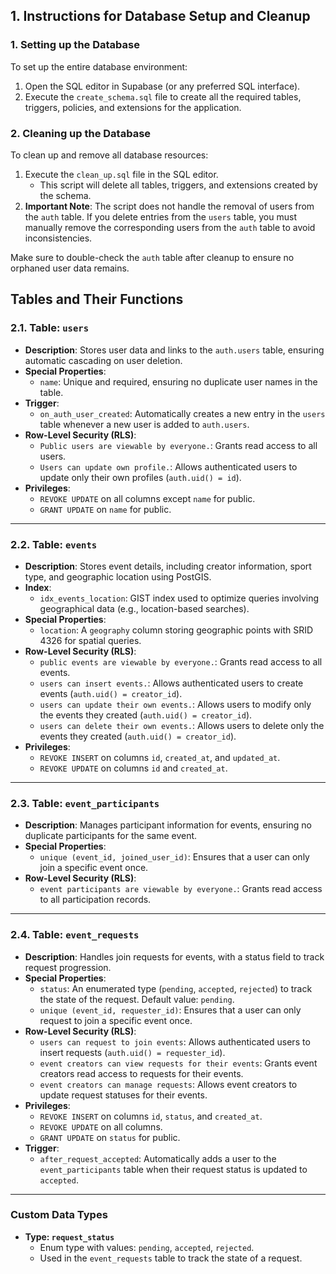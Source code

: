 ## 1. Instructions for Database Setup and Cleanup

### 1. Setting up the Database
To set up the entire database environment:
1. Open the SQL editor in Supabase (or any preferred SQL interface).
2. Execute the `create_schema.sql` file to create all the required tables, triggers, policies, and extensions for the application.

### 2. Cleaning up the Database
To clean up and remove all database resources:
1. Execute the `clean_up.sql` file in the SQL editor.
   - This script will delete all tables, triggers, and extensions created by the schema.
2. **Important Note**: The script does not handle the removal of users from the `auth` table. If you delete entries from the `users` table, you must manually remove the corresponding users from the `auth` table to avoid inconsistencies.

Make sure to double-check the `auth` table after cleanup to ensure no orphaned user data remains.

## Tables and Their Functions

### **2.1. Table: `users`**
- **Description**: Stores user data and links to the `auth.users` table, ensuring automatic cascading on user deletion.
- **Special Properties**:
  - `name`: Unique and required, ensuring no duplicate user names in the table.
- **Trigger**:
  - `on_auth_user_created`: Automatically creates a new entry in the `users` table whenever a new user is added to `auth.users`.
- **Row-Level Security (RLS)**:
  - `Public users are viewable by everyone.`: Grants read access to all users.
  - `Users can update own profile.`: Allows authenticated users to update only their own profiles (`auth.uid() = id`).
- **Privileges**:
  - `REVOKE UPDATE` on all columns except `name` for public.
  - `GRANT UPDATE` on `name` for public.

---

### **2.2. Table: `events`**
- **Description**: Stores event details, including creator information, sport type, and geographic location using PostGIS.
- **Index**:
  - `idx_events_location`: GIST index used to optimize queries involving geographical data (e.g., location-based searches).
- **Special Properties**:
  - `location`: A `geography` column storing geographic points with SRID 4326 for spatial queries.
- **Row-Level Security (RLS)**:
  - `public events are viewable by everyone.`: Grants read access to all events.
  - `users can insert events.`: Allows authenticated users to create events (`auth.uid() = creator_id`).
  - `users can update their own events.`: Allows users to modify only the events they created (`auth.uid() = creator_id`).
  - `users can delete their own events.`: Allows users to delete only the events they created (`auth.uid() = creator_id`).
- **Privileges**:
  - `REVOKE INSERT` on columns `id`, `created_at`, and `updated_at`.
  - `REVOKE UPDATE` on columns `id` and `created_at`.

---

### **2.3. Table: `event_participants`**
- **Description**: Manages participant information for events, ensuring no duplicate participants for the same event.
- **Special Properties**:
  - `unique (event_id, joined_user_id)`: Ensures that a user can only join a specific event once.
- **Row-Level Security (RLS)**:
  - `event participants are viewable by everyone.`: Grants read access to all participation records.

---

### **2.4. Table: `event_requests`**
- **Description**: Handles join requests for events, with a status field to track request progression.
- **Special Properties**:
  - `status`: An enumerated type (`pending`, `accepted`, `rejected`) to track the state of the request. Default value: `pending`.
  - `unique (event_id, requester_id)`: Ensures that a user can only request to join a specific event once.
- **Row-Level Security (RLS)**:
  - `users can request to join events`: Allows authenticated users to insert requests (`auth.uid() = requester_id`).
  - `event creators can view requests for their events`: Grants event creators read access to requests for their events.
  - `event creators can manage requests`: Allows event creators to update request statuses for their events.
- **Privileges**:
  - `REVOKE INSERT` on columns `id`, `status`, and `created_at`.
  - `REVOKE UPDATE` on all columns.
  - `GRANT UPDATE` on `status` for public.
- **Trigger**:
  - `after_request_accepted`: Automatically adds a user to the `event_participants` table when their request status is updated to `accepted`.

---

### **Custom Data Types**
- **Type: `request_status`**
  - Enum type with values: `pending`, `accepted`, `rejected`.
  - Used in the `event_requests` table to track the state of a request.
